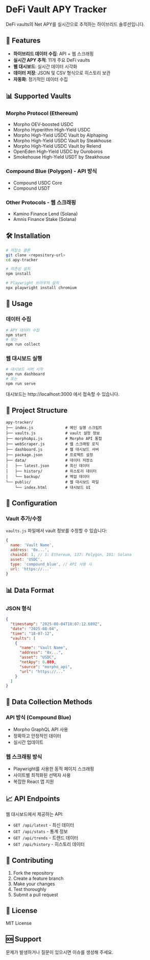 # DeFi Vault APY Tracker

DeFi vaults의 Net APY를 실시간으로 추적하는 하이브리드 솔루션입니다.

## 🚀 Features

- **하이브리드 데이터 수집**: API + 웹 스크래핑
- **실시간 APY 추적**: 11개 주요 DeFi vaults
- **웹 대시보드**: 실시간 데이터 시각화
- **데이터 저장**: JSON 및 CSV 형식으로 히스토리 보관
- **자동화**: 정기적인 데이터 수집

## 📊 Supported Vaults

### Morpho Protocol (Ethereum)
- Morpho OEV-boosted USDC
- Morpho Hyperithm High-Yield USDC
- Morpho High-Yield USDC Vault by Alphaping
- Morpho High-Yield USDC Vault by Steakhouse
- Morpho High-Yield USDC Vault by Relend
- OpenEden High-Yield USDC by Ouroboros
- Smokehouse High-Yield USDT by Steakhouse

### Compound Blue (Polygon) - API 방식
- Compound USDC Core
- Compound USDT

### Other Protocols - 웹 스크래핑
- Kamino Finance Lend (Solana)
- Amnis Finance Stake (Solana)

## 🛠️ Installation

```bash
# 저장소 클론
git clone <repository-url>
cd apy-tracker

# 의존성 설치
npm install

# Playwright 브라우저 설치
npx playwright install chromium
```

## 🚀 Usage

### 데이터 수집
```bash
# APY 데이터 수집
npm start
# 또는
npm run collect
```

### 웹 대시보드 실행
```bash
# 대시보드 서버 시작
npm run dashboard
# 또는
npm run serve
```

대시보드는 http://localhost:3000 에서 접속할 수 있습니다.

## 📁 Project Structure

```
apy-tracker/
├── index.js              # 메인 실행 스크립트
├── vaults.js             # vault 설정 정보
├── morphoApi.js          # Morpho API 통합
├── webScraper.js         # 웹 스크래핑 로직
├── dashboard.js          # 웹 대시보드 서버
├── package.json          # 프로젝트 설정
├── data/                 # 데이터 저장소
│   ├── latest.json       # 최신 데이터
│   ├── history/          # 히스토리 데이터
│   └── backup/           # 백업 데이터
└── public/               # 웹 대시보드 파일
    └── index.html        # 대시보드 UI
```

## 🔧 Configuration

### Vault 추가/수정
`vaults.js` 파일에서 vault 정보를 수정할 수 있습니다:

```javascript
{
  name: 'Vault Name',
  address: '0x...',
  chainId: 1, // 1: Ethereum, 137: Polygon, 101: Solana
  asset: 'USDC',
  type: 'compound_blue', // API 사용 시
  url: 'https://...'
}
```

## 📊 Data Format

### JSON 형식
```json
{
  "timestamp": "2025-08-04T18:07:12.689Z",
  "date": "2025-08-04",
  "time": "18-07-12",
  "vaults": [
    {
      "name": "Vault Name",
      "address": "0x...",
      "asset": "USDC",
      "netApy": 0.089,
      "source": "morpho_api",
      "url": "https://..."
    }
  ]
}
```

## 🔄 Data Collection Methods

### API 방식 (Compound Blue)
- Morpho GraphQL API 사용
- 정확하고 안정적인 데이터
- 실시간 업데이트

### 웹 스크래핑 방식
- Playwright를 사용한 동적 페이지 스크래핑
- 사이트별 최적화된 선택자 사용
- 복잡한 React 앱 지원

## 📈 API Endpoints

웹 대시보드에서 제공하는 API:

- `GET /api/latest` - 최신 데이터
- `GET /api/stats` - 통계 정보
- `GET /api/trends` - 트렌드 데이터
- `GET /api/history` - 히스토리 데이터

## 🤝 Contributing

1. Fork the repository
2. Create a feature branch
3. Make your changes
4. Test thoroughly
5. Submit a pull request

## 📄 License

MIT License

## 🆘 Support

문제가 발생하거나 질문이 있으시면 이슈를 생성해 주세요. 